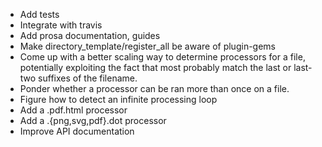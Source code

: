 * Add tests
* Integrate with travis
* Add prosa documentation, guides
* Make directory\_template/register\_all be aware of plugin-gems
* Come up with a better scaling way to determine processors for a file, potentially
  exploiting the fact that most probably match the last or last-two suffixes of the
  filename.
* Ponder whether a processor can be ran more than once on a file.
* Figure how to detect an infinite processing loop
* Add a .pdf.html processor
* Add a .{png,svg,pdf}.dot processor
* Improve API documentation
